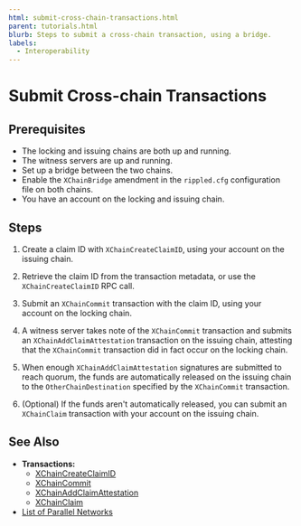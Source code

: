 ```yaml
---
html: submit-cross-chain-transactions.html
parent: tutorials.html
blurb: Steps to submit a cross-chain transaction, using a bridge.
labels:
  - Interoperability
---
```

# Submit Cross-chain Transactions


## Prerequisites

- The locking and issuing chains are both up and running.
- The witness servers are up and running.
- Set up a bridge between the two chains.
- Enable the `XChainBridge` amendment in the `rippled.cfg` configuration file on both chains.
- You have an account on the locking and issuing chain.


## Steps

1. Create a claim ID with `XChainCreateClaimID`, using your account on the issuing chain.
   
2. Retrieve the claim ID from the transaction metadata, or use the `XChainCreateClaimID` RPC call.

3. Submit an `XChainCommit` transaction with the claim ID, using your account on the locking chain.

4. A witness server takes note of the `XChainCommit` transaction and submits an `XChainAddClaimAttestation` transaction on the issuing chain, attesting that the `XChainCommit` transaction did in fact occur on the locking chain.

5. When enough `XChainAddClaimAttestation` signatures are submitted to reach quorum, the funds are automatically released on the issuing chain to the `OtherChainDestination` specified by the `XChainCommit` transaction.

6. (Optional) If the funds aren't automatically released, you can submit an `XChainClaim` transaction with your account on the issuing chain.


## See Also

- **Transactions:**
  - [XChainCreateClaimID](../transaction-types/xchaincreateclaimid.md)
  - [XChainCommit](../transaction-types/xchaincommit.md)
  - [XChainAddClaimAttestation](../transaction-types/xchainaddclaimattestation.md)
  - [XChainClaim](../transaction-types/xchainclaim.md)
- [List of Parallel Networks](../parallel-networks-list.md)